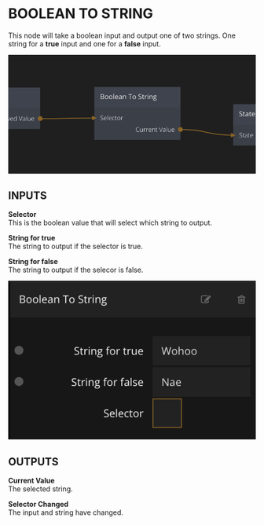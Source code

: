 # BOOLEAN TO STRING
This node will take a boolean input and output one of two strings. One string for a **true** input and one for a **false** input.

![](boolean-to-string.png ':class=img-size-m')

## INPUTS

**Selector**  
This is the boolean value that will select which string to output.

**String for true**  
The string to output if the selector is true.

**String for false**  
The string to output if the selecor is false.

![](boolean-to-string-props.png ':class=img-size-m')

## OUTPUTS

**Current Value**  
The selected string.

**Selector Changed**  
The input and string have changed.